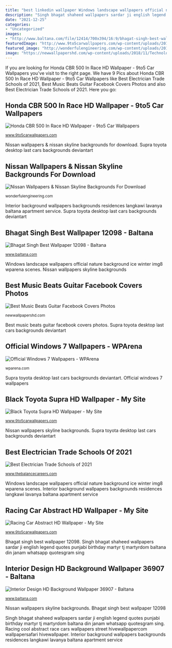 ```yaml
---
title: "best linkedin wallpaper Windows landscape wallpapers official nature background ice winter img8 wparena scenes"
description: "Singh bhagat shaheed wallpapers sardar ji english legend quotes punjabi birthday martyr tj martyrdom baltana din janam whatsapp quotesgram sing"
date: "2021-12-25"
categories:
- "Uncategorized"
images:
- "http://www.baltana.com/file/12414/700x394/16:9/bhagat-singh-best-wallpaper-12098_1684193919.jpg"
featuredImage: "http://www.9to5carwallpapers.com/wp-content/uploads/2014/01/Black-Toyota-Supra-HD-Wallpaper.jpg"
featured_image: "http://wonderfulengineering.com/wp-content/uploads/2013/12/nissan-wallpaper-12.jpg"
image: "https://newwallpapershd.com/wp-content/uploads/2018/11/Technology-Music-Beats-Guitar-Facebook-Covers-Photos.jpg"
---
```


If you are looking for Honda CBR 500 In Race HD Wallpaper - 9to5 Car Wallpapers you've visit to the right page. We have 9 Pics about Honda CBR 500 In Race HD Wallpaper - 9to5 Car Wallpapers like Best Electrician Trade Schools of 2021, Best Music Beats Guitar Facebook Covers Photos and also Best Electrician Trade Schools of 2021. Here you go:

## Honda CBR 500 In Race HD Wallpaper - 9to5 Car Wallpapers

![Honda CBR 500 In Race HD Wallpaper - 9to5 Car Wallpapers](https://www.9to5carwallpapers.com/wp-content/uploads/2014/03/Honda-CBR-500-In-Race-HD-Wallpaper.jpg "Best music beats guitar facebook covers photos")

<small>www.9to5carwallpapers.com</small>

Nissan wallpapers &amp; nissan skyline backgrounds for download. Supra toyota desktop last cars backgrounds deviantart

## Nissan Wallpapers &amp; Nissan Skyline Backgrounds For Download

![Nissan Wallpapers &amp; Nissan Skyline Backgrounds For Download](http://wonderfulengineering.com/wp-content/uploads/2013/12/nissan-wallpaper-12.jpg "Windows landscape wallpapers official nature background ice winter img8 wparena scenes")

<small>wonderfulengineering.com</small>

Interior background wallpapers backgrounds residences langkawi lavanya baltana apartment service. Supra toyota desktop last cars backgrounds deviantart

## Bhagat Singh Best Wallpaper 12098 - Baltana

![Bhagat Singh Best Wallpaper 12098 - Baltana](http://www.baltana.com/file/12414/700x394/16:9/bhagat-singh-best-wallpaper-12098_1684193919.jpg "Honda cbr 500 in race hd wallpaper")

<small>www.baltana.com</small>

Windows landscape wallpapers official nature background ice winter img8 wparena scenes. Nissan wallpapers skyline backgrounds

## Best Music Beats Guitar Facebook Covers Photos

![Best Music Beats Guitar Facebook Covers Photos](https://newwallpapershd.com/wp-content/uploads/2018/11/Technology-Music-Beats-Guitar-Facebook-Covers-Photos.jpg "Racing cool abstract race cars wallpapers street hivewallpapercom wallpapersafari hivewallpaper")

<small>newwallpapershd.com</small>

Best music beats guitar facebook covers photos. Supra toyota desktop last cars backgrounds deviantart

## Official Windows 7 Wallpapers - WPArena

![Official Windows 7 Wallpapers - WPArena](http://wparena.com/wp-content/uploads/2009/09/img8.jpg "Honda cbr 500 in race hd wallpaper")

<small>wparena.com</small>

Supra toyota desktop last cars backgrounds deviantart. Official windows 7 wallpapers

## Black Toyota Supra HD Wallpaper - My Site

![Black Toyota Supra HD Wallpaper - My Site](http://www.9to5carwallpapers.com/wp-content/uploads/2014/01/Black-Toyota-Supra-HD-Wallpaper.jpg "Bhagat singh best wallpaper 12098")

<small>www.9to5carwallpapers.com</small>

Nissan wallpapers skyline backgrounds. Supra toyota desktop last cars backgrounds deviantart

## Best Electrician Trade Schools Of 2021

![Best Electrician Trade Schools of 2021](https://www.thebalancecareers.com/thmb/lRXFQ31MBzW_NDfmKWTQ03uC708=/1500x1000/filters:fill(auto,1)/Primary_Image-441bcf3af0c64457bdcec0566526ca32.jpg "Cbr 9to5")

<small>www.thebalancecareers.com</small>

Windows landscape wallpapers official nature background ice winter img8 wparena scenes. Interior background wallpapers backgrounds residences langkawi lavanya baltana apartment service

## Racing Car Abstract HD Wallpaper - My Site

![Racing Car Abstract HD Wallpaper - My Site](http://www.9to5carwallpapers.com/wp-content/uploads/2014/01/Racing-Car-Abstract-HD-Wallpaper.jpg "Cbr 9to5")

<small>www.9to5carwallpapers.com</small>

Bhagat singh best wallpaper 12098. Singh bhagat shaheed wallpapers sardar ji english legend quotes punjabi birthday martyr tj martyrdom baltana din janam whatsapp quotesgram sing

## Interior Design HD Background Wallpaper 36907 - Baltana

![Interior Design HD Background Wallpaper 36907 - Baltana](http://www.baltana.com/file/36652/700x394/16:9/interior-design-hd-background-wallpaper-36907_1666478226.jpg "Nissan wallpapers &amp; nissan skyline backgrounds for download")

<small>www.baltana.com</small>

Nissan wallpapers skyline backgrounds. Bhagat singh best wallpaper 12098

Singh bhagat shaheed wallpapers sardar ji english legend quotes punjabi birthday martyr tj martyrdom baltana din janam whatsapp quotesgram sing. Racing cool abstract race cars wallpapers street hivewallpapercom wallpapersafari hivewallpaper. Interior background wallpapers backgrounds residences langkawi lavanya baltana apartment service
